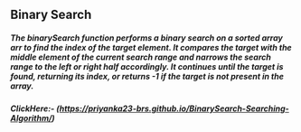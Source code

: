 ## Binary Search

##### The binarySearch function performs a binary search on a sorted array **arr** to find the index of the target element. It compares the target with the middle element of the current search range and narrows the search range to the left or right half accordingly. It continues until the target is found, returning its index, or returns **-1** if the target is **not present** in the array.
##### ClickHere:- (https://priyanka23-brs.github.io/BinarySearch-Searching-Algorithm/)
